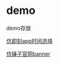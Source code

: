 # demo
demo存放

[仿即刻app时间选择](https://ck18781145809.github.io/demo/仿即刻app时间选择/index.html)  

[仿锤子官网banner](https://ck18781145809.github.io/demo/%E4%BB%BF%E9%94%A4%E5%AD%90%E5%AE%98%E7%BD%91banner/index.html)




